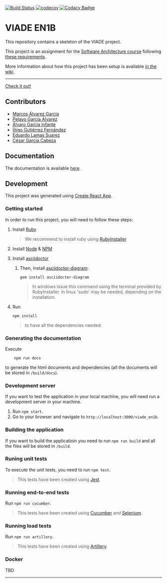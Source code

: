 [![Build Status](https://travis-ci.org/Arquisoft/viade_en1b.svg?branch=master)](https://travis-ci.org/Arquisoft/viade_en1b)
[![codecov](https://codecov.io/gh/Arquisoft/viade_en1b/branch/master/graph/badge.svg)](https://codecov.io/gh/Arquisoft/viade_en1b)
[![Codacy Badge](https://api.codacy.com/project/badge/Grade/eb242ef1364d43c4b134aa6b65acd970)](https://www.codacy.com/gh/Arquisoft/viade_en1b?utm_source=github.com&amp;utm_medium=referral&amp;utm_content=Arquisoft/viade_en1b&amp;utm_campaign=Badge_Grade)

# VIADE EN1B

This repository contains a skeleton of the VIADE project.

This project is an assignment for the [Software Architecture course](https://arquisoft.github.io/) following [these requirements](https://labra.solid.community/public/SoftwareArchitecture/AssignmentDescription/).

More information about how this project has been setup is available [in the wiki](https://github.com/Arquisoft/viade_en1b/wiki).

---

[Check it out!](https://arquisoft.github.io/viade_en1b/)

## Contributors

- [Marcos Álvarez García](https://github.com/alvarezGarciaMarcos)
- [Pelayo García Álvarez](https://github.com/garciaAlvarezPelayo)
- [Álvaro García Infante](https://github.com/alvarogarinf)
- [Íñigo Gutiérrez Fernández](https://github.com/InigoGutierrez)
- [Eduardo Lamas Suarez](https://github.com/lamasumas)
- [César García Cabeza](https://github.com/themrcesi)

## Documentation

The documentation is available [here](https://arquisoft.github.io/viade_en1b/docs).

## Development

This project was generated using [Create React App](https://create-react-app.dev/).

### Getting started
In order to run this project, you will need to follow these steps:
1. Install [Ruby](https://www.ruby-lang.org/es/)
    > We recommend to install ruby using [RubyInstaller](https://rubyinstaller.org/)

1. Install [Node](https://nodejs.org/) & [NPM](https://www.npmjs.com/)

1. Install [asciidoctor](https://asciidoctor.org/)
    1. Then, install [asciidoctor-diagram](https://asciidoctor.org/docs/asciidoctor-diagram/):
        ``` shell
        gem install asciidoctor-diagram
        ```
        > In windows issue this command using the terminal provided by RubyInstaller. In linux 'sudo' may be needed, depending on the installation.

1. Run 
    ```shell
    npm install 
    ```
    > to have all the dependencies needed.

### Generating the documentation

Execute 
```
    npm run docs
```
to generate the html documents and dependencies (all the documents will be stored in `/build/docs`).

### Development server

If you want to test the application in your local machine, you will need run a development server in your machine.

1. Run `npm start`.
2. Go to your browser and navigate to `http://localhost:3000/viade_en1b`.

### Building the application
    
If you want to build the applicatioin you need to run `npm run build` and all the files will be stored in `/build`.

### Runing unit tests

To execute the unit tests, you need to run `npm test`. 
> This tests have been created using [Jest](https://jestjs.io/).

### Running end-to-end tests

Run `npm run cucumber`. 
> This tests have been created using [Cucumber](https://cucumber.io/) and [Selenium](https://www.selenium.dev/).

### Running load tests

Run `npm run artillery`.
> This tests have been created using [Artillery](https://artillery.io/).

### Docker

TBD

---
